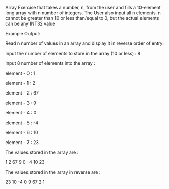 Array Exercise that takes a number, n, from the user and fills a 10-element long array with n number of integers.
The User also input all n elements. n cannot be greater than 10 or less than/equal to 0, but the actual elements can be any INT32 value

Example Output:

Read n number of values in an array and display it in reverse order of entry:

Input the number of elements to store in the array (10 or less) : 8

Input 8 number of elements into the array :

element - 0 : 1

element - 1 : 2

element - 2 : 67

element - 3 : 9

element - 4 : 0

element - 5 : -4

element - 6 : 10

element - 7 : 23



The values stored in the array are :

1  2  67  9  0  -4  10  23



The values stored in the array in reverse are :

23 10 -4 0 9 67 2 1
